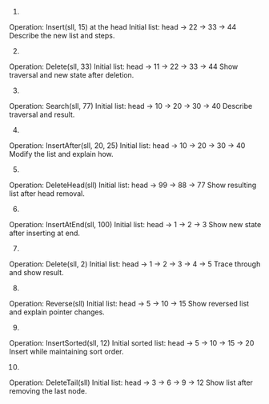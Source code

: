 1.
Operation: Insert(sll, 15) at the head
Initial list: head → 22 → 33 → 44
Describe the new list and steps.

2.
Operation: Delete(sll, 33)
Initial list: head → 11 → 22 → 33 → 44
Show traversal and new state after deletion.

3.
Operation: Search(sll, 77)
Initial list: head → 10 → 20 → 30 → 40
Describe traversal and result.

4.
Operation: InsertAfter(sll, 20, 25)
Initial list: head → 10 → 20 → 30 → 40
Modify the list and explain how.

5.
Operation: DeleteHead(sll)
Initial list: head → 99 → 88 → 77
Show resulting list after head removal.

6.
Operation: InsertAtEnd(sll, 100)
Initial list: head → 1 → 2 → 3
Show new state after inserting at end.

7.
Operation: Delete(sll, 2)
Initial list: head → 1 → 2 → 3 → 4 → 5
Trace through and show result.

8.
Operation: Reverse(sll)
Initial list: head → 5 → 10 → 15
Show reversed list and explain pointer changes.

9.
Operation: InsertSorted(sll, 12)
Initial sorted list: head → 5 → 10 → 15 → 20
Insert while maintaining sort order.

10.
Operation: DeleteTail(sll)
Initial list: head → 3 → 6 → 9 → 12
Show list after removing the last node.